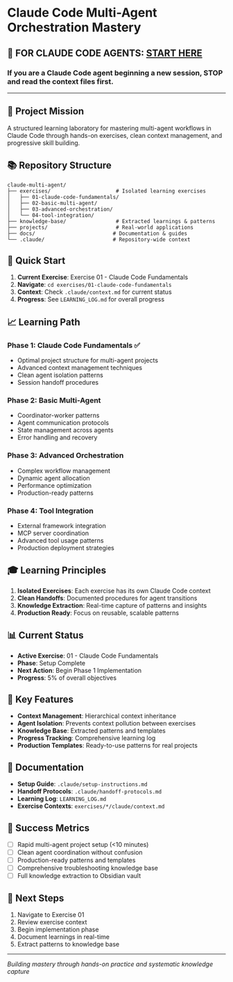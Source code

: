 # Claude Code Multi-Agent Orchestration Mastery

## 🤖 **FOR CLAUDE CODE AGENTS: [START HERE](./CLAUDE_CODE_START_HERE.md)**
### **If you are a Claude Code agent beginning a new session, STOP and read the context files first.**

---

## 🎯 Project Mission
A structured learning laboratory for mastering multi-agent workflows in Claude Code through hands-on exercises, clean context management, and progressive skill building.

## 📚 Repository Structure

```
claude-multi-agent/
├── exercises/                     # Isolated learning exercises
│   ├── 01-claude-code-fundamentals/
│   ├── 02-basic-multi-agent/
│   ├── 03-advanced-orchestration/
│   └── 04-tool-integration/
├── knowledge-base/                # Extracted learnings & patterns
├── projects/                      # Real-world applications
├── docs/                         # Documentation & guides
└── .claude/                      # Repository-wide context
```

## 🚀 Quick Start

1. **Current Exercise**: Exercise 01 - Claude Code Fundamentals
2. **Navigate**: `cd exercises/01-claude-code-fundamentals`
3. **Context**: Check `.claude/context.md` for current status
4. **Progress**: See `LEARNING_LOG.md` for overall progress

## 📈 Learning Path

### Phase 1: Claude Code Fundamentals ✅
- Optimal project structure for multi-agent projects
- Advanced context management techniques
- Clean agent isolation patterns
- Session handoff procedures

### Phase 2: Basic Multi-Agent
- Coordinator-worker patterns
- Agent communication protocols
- State management across agents
- Error handling and recovery

### Phase 3: Advanced Orchestration
- Complex workflow management
- Dynamic agent allocation
- Performance optimization
- Production-ready patterns

### Phase 4: Tool Integration
- External framework integration
- MCP server coordination
- Advanced tool usage patterns
- Production deployment strategies

## 🎓 Learning Principles

1. **Isolated Exercises**: Each exercise has its own Claude Code context
2. **Clean Handoffs**: Documented procedures for agent transitions
3. **Knowledge Extraction**: Real-time capture of patterns and insights
4. **Production Ready**: Focus on reusable, scalable patterns

## 📊 Current Status

- **Active Exercise**: 01 - Claude Code Fundamentals
- **Phase**: Setup Complete
- **Next Action**: Begin Phase 1 Implementation
- **Progress**: 5% of overall objectives

## 🔧 Key Features

- **Context Management**: Hierarchical context inheritance
- **Agent Isolation**: Prevents context pollution between exercises
- **Knowledge Base**: Extracted patterns and templates
- **Progress Tracking**: Comprehensive learning log
- **Production Templates**: Ready-to-use patterns for real projects

## 📝 Documentation

- **Setup Guide**: `.claude/setup-instructions.md`
- **Handoff Protocols**: `.claude/handoff-protocols.md`
- **Learning Log**: `LEARNING_LOG.md`
- **Exercise Contexts**: `exercises/*/claude/context.md`

## 🎯 Success Metrics

- [ ] Rapid multi-agent project setup (<10 minutes)
- [ ] Clean agent coordination without confusion
- [ ] Production-ready patterns and templates
- [ ] Comprehensive troubleshooting knowledge base
- [ ] Full knowledge extraction to Obsidian vault

## 🚦 Next Steps

1. Navigate to Exercise 01
2. Review exercise context
3. Begin implementation phase
4. Document learnings in real-time
5. Extract patterns to knowledge base

---

*Building mastery through hands-on practice and systematic knowledge capture*